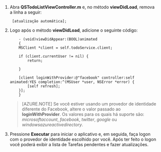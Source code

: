 

1. Abra **QSTodoListViewController.m** e, no método **viewDidLoad**, remova a linha a seguir:

        [atualização automática];

2.	Logo após o método **viewDidLoad**, adicione o seguinte código:  

			- (void)viewDidAppear:(BOOL)animated
			{
            MSClient *client = self.todoService.client;

            if (client.currentUser != nil) {
                return;

            }

            [client loginWithProvider:@"facebook" controller:self animated:YES completion:^(MSUser *user, NSError *error) {
                [self refresh];
            }];
			}

    > [AZURE.NOTE] Se você estiver usando um provedor de identidade diferente do Facebook, altere o valor passado ao **loginWithProvider**. Os valores para os quais há suporte são: _microsoftaccount_, _facebook_, _twitter_, _google_ ou _windowsazureactivedirectory_.

3. Pressione **Executar** para iniciar o aplicativo e, em seguida, faça logon com o provedor de identidade escolhido por você. Após ter feito o logon você poderá exibir a lista de Tarefas pendentes e fazer atualizações.

<!--HONumber=49-->